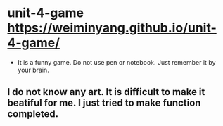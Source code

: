 # unit-4-game  https://weiminyang.github.io/unit-4-game/
* It is a funny game.  Do not use pen or notebook. Just remember it by your brain.
## I do not know any art.  It is difficult to make it beatiful for me.  I just tried to make function completed.
